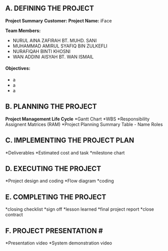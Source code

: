 ## A. DEFINING THE PROJECT ##
**Project Summary**
**Customer:**
**Project Name:** iFace

**Team Members:**

* NURUL AINA ZAFIRAH BT. MUHD. SANI 
* MUHAMMAD AMIRUL SYAFIQ BIN ZULKEFLI 
* NURAFIQAH BINTI KHOSNI 
* WAN ADDINI AISYAH BT. WAN ISMAIL 
#### Objectives: ####
* a
* a
* a
## B. PLANNING THE PROJECT ##
**Project Management Life Cycle** 
*Gantt Chart
*WBS
*Responsibility Assignent Matrices (RAM)
*Project Planning Summary
Table - Name Roles
## C. IMPLEMENTING THE PROJECT PLAN ##
*Deliverables
*Estimated cost and task
*milestone chart

## D. EXECUTING THE PROJECT ##
*Project design and coding
*Flow diagram
*coding
## E. COMPLETING THE PROJECT ##
*closing checklist
*sign off
*lesson learned
*final project report
*close contract
## F. PROJECT PRESENTATION # #
*Presentation video
*System demonstration video
